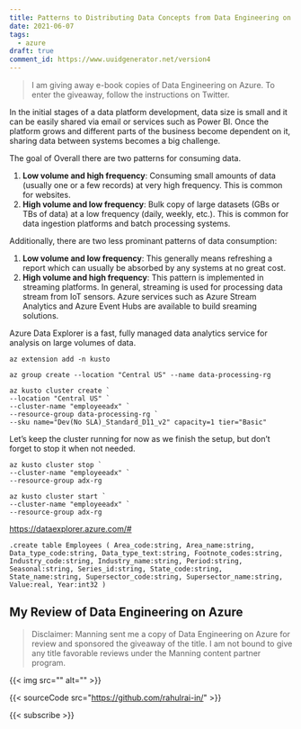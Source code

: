 ```yaml
---
title: Patterns to Distributing Data Concepts from Data Engineering on Azure
date: 2021-06-07
tags:
  - azure
draft: true
comment_id: https://www.uuidgenerator.net/version4
---
```


> I am giving away e-book copies of Data Engineering on Azure. To enter the giveaway, follow the instructions on Twitter.

In the initial stages of a data platform development, data size is small and it can be easily shared via email or services such as Power BI. Once the platform grows and different parts of the business become dependent on it, sharing data between systems becomes a big challenge.

The goal of Overall there are two patterns for consuming data.

1. **Low volume and high frequency**: Consuming small amounts of data (usually one or a few records) at very high frequency. This is common for websites.
2. **High volume and low frequency**: Bulk copy of large datasets (GBs or TBs of data) at a low frequency (daily, weekly, etc.). This is common for data ingestion platforms and batch processing systems.

Additionally, there are two less prominant patterns of data consumption:

1. **Low volume and low frequency**: This generally means refreshing a report which can usually be absorbed by any systems at no great cost.
2. **High volume and high frequency**: This pattern is implemented in streaming platforms. In general, streaming is used for processing data stream from IoT sensors. Azure services such as Azure Stream Analytics and Azure Event Hubs are available to build sreaming solutions.

Azure Data Explorer is a fast, fully managed data analytics service for analysis on large volumes of data.

```shell
az extension add -n kusto

az group create --location "Central US" --name data-processing-rg

az kusto cluster create `
--location "Central US" `
--cluster-name "employeeadx" `
--resource-group data-processing-rg `
--sku name="Dev(No SLA)_Standard_D11_v2" capacity=1 tier="Basic"

```

Let’s keep the cluster running for now as we finish the setup, but don’t forget to stop it when not needed.

```shell
az kusto cluster stop `
--cluster-name "employeeadx" `
--resource-group adx-rg

az kusto cluster start `
--cluster-name "employeeadx" `
--resource-group adx-rg
```

https://dataexplorer.azure.com/#

```
.create table Employees ( Area_code:string, Area_name:string, Data_type_code:string, Data_type_text:string, Footnote_codes:string, Industry_code:string, Industry_name:string, Period:string, Seasonal:string, Series_id:string, State_code:string, State_name:string, Supersector_code:string, Supersector_name:string, Value:real, Year:int32 )
```

## My Review of Data Engineering on Azure

> Disclaimer: Manning sent me a copy of Data Engineering on Azure for review and sponsored the giveaway of the title. I am not bound to give any title favorable reviews under the Manning content partner program.

{{< img src="" alt="" >}}

{{< sourceCode src="https://github.com/rahulrai-in/" >}}

{{< subscribe >}}

